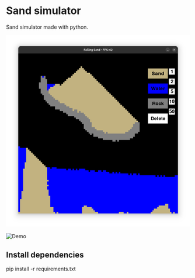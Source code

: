 # Sand simulator

Sand simulator made with python.

![Game screen](Graphics/captura.png)

![Demo](Graphics/sand_simulator.gif)

## Install dependencies

pip install -r requirements.txt